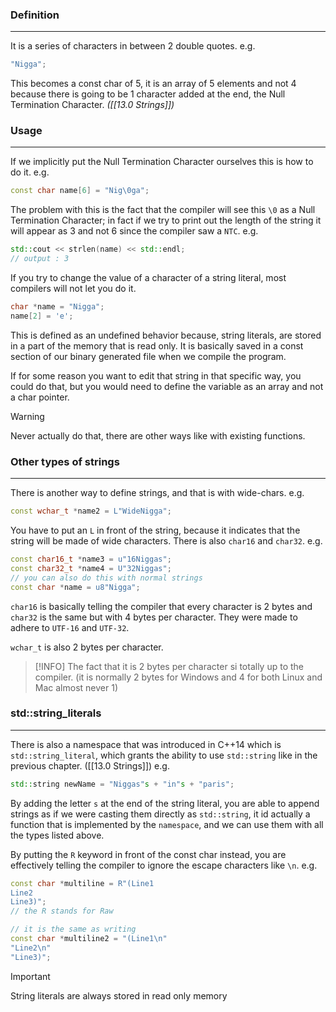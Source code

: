 ### Definition
---
It is a series of characters in between 2 double quotes.
e.g.

```cpp
"Nigga";
```

This becomes a const char of 5, it is an array of 5 elements and not 4 because there is going to be 1 character added at the end, the Null Termination Character. *([[13.0 Strings]])*
### Usage
---
If we implicitly put the Null Termination Character ourselves this is how to do it.
e.g.

```cpp
const char name[6] = "Nig\0ga";
```

The problem with this is the fact that the compiler will see this `\0` as a Null Termination Character; in fact if we try to print out the length of the string it will appear as 3 and not 6 since the compiler saw a `NTC`.
e.g. 

```cpp
std::cout << strlen(name) << std::endl;
// output : 3
```

If you try to change the value of a character of a string literal, most compilers will not let you do it.

```cpp
char *name = "Nigga";
name[2] = 'e';
```

This is defined as an undefined behavior because, string literals, are stored in a part of the memory that is read only. It is basically saved in a const section of our binary generated file when we compile the program.

If for some reason you want to edit that string in that specific way, you could do that, but you would need to define the variable as an array and not a char pointer.

>[!WARNING]
>Never actually do that, there are other ways like with existing functions.

### Other types of strings
---
There is another way to define strings, and that is with wide-chars.
e.g.

```cpp
const wchar_t *name2 = L"WideNigga";
```

You have to put an `L` in front of the string, because it indicates that the string will be made of wide characters. There is also `char16` and `char32`.
e.g.

```cpp
const char16_t *name3 = u"16Niggas";
const char32_t *name4 = U"32Niggas";
// you can also do this with normal strings
const char *name = u8"Nigga";
```

`char16` is basically telling the compiler that every character is 2 bytes and `char32` is the same but with 4 bytes per character. They were made to adhere to `UTF-16` and `UTF-32`.

`wchar_t` is also 2 bytes per character.

>[!INFO]
>The fact that it is 2 bytes per character si totally up to the compiler. (it is normally 2 bytes for Windows and 4 for both Linux and Mac almost never 1)
### std::string_literals
---
There is also a namespace that was introduced in C++14 which is `std::string_literal`, which grants the ability to use `std::string` like in the previous chapter. ([[13.0 Strings]])
e.g.

```cpp
std::string newName = "Niggas"s + "in"s + "paris";
```

By adding the letter `s` at the end of the string literal, you are able to append strings as if we were casting them directly as `std::string`, it id actually a function that is implemented by the `namespace`, and we can use them with all the types listed above.

By putting the `R` keyword in front of the const char instead, you are effectively telling the compiler to ignore the escape characters like `\n`.
e.g.

```cpp
const char *multiline = R"(Line1
Line2
Line3)";
// the R stands for Raw

// it is the same as writing
const char *multiline2 = "(Line1\n" 
"Line2\n" 
"Line3)";
```

>[!IMPORTANT]
>String literals are always stored in read only memory